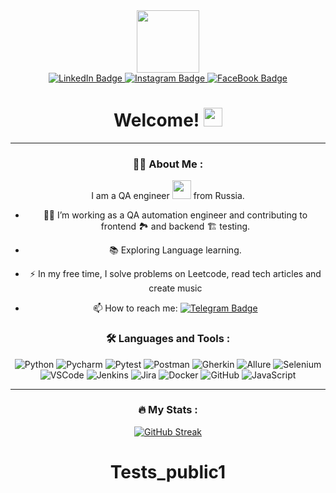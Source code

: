 <div id="header" align="center">
  <img src="https://media.giphy.com/media/B4xdycvhDq7qM3cdh2/giphy.gif" width="100"/>
</div>
<div id="badges" align="center">
  <a href="https://www.linkedin.com/in/mytsykov/">
    <img src="https://img.shields.io/badge/LinkedIn-blue?style=for-the-badge&logo=linkedin&logoColor=white" alt="LinkedIn Badge"/>
    </a>
  <a href="https://www.instagram.com/witnessofblue/">
    <img src="https://img.shields.io/badge/Instagram-red?style=for-the-badge&logo=instagram&logoColor=white" alt="Instagram Badge"/>
    </a>
  <a href="https://www.facebook.com/svyatoslav.mytsykov">
    <img src="https://img.shields.io/badge/FaceBook-blue?style=for-the-badge&logo=facebook&logoColor=white" alt="FaceBook Badge"/>
    </a>
<div id="badges" align="center">
  <img src="https://komarev.com/ghpvc/?username=vaniffatiy&style=flat-square&color=blue" alt=""/>
  <h1>
    Welcome!
    <img src="https://media.giphy.com/media/hvRJCLFzcasrR4ia7z/giphy.gif" width="30px"/>
  </h1>
</div>

---

### :man_technologist: About Me :
I am a QA engineer <img src="https://media.giphy.com/media/WUlplcMpOCEmTGBtBW/giphy.gif" width="30"> from Russia.

- :mechanic: I’m working as a QA automation engineer and contributing to frontend :national_park: and backend :building_construction: testing.

- :books: Exploring Language learning.

- :zap: In my free time, I solve problems on Leetcode, read tech articles and create music

- :mailbox: How to reach me: [![Telegram Badge](https://img.shields.io/badge/-vaniffatiy-blue?style=flat&logo=Telegram&logoColor=white)](vaniffatiy)

### :hammer_and_wrench: Languages and Tools :

![Python](https://img.shields.io/badge/Python-316192?style=for-the-badge&logo=python&logoColor=yellow)
![Pycharm](https://img.shields.io/badge/pycharm-6DA55F?style=for-the-badge&logo=pycharm&logoColor=white)
![Pytest](https://img.shields.io/badge/pytest%20-%232671E5.svg?style=for-the-badge&logo=pytest&logoColor=white)
![Postman](https://img.shields.io/badge/postman-%2320232a.svg?style=for-the-badge&logo=postman&logoColor=%FF6C37)
![Gherkin](https://img.shields.io/badge/gherkin-blue?style=for-the-badge&logo=gherkin&logoColor=white)
![Allure](https://img.shields.io/badge/Allure-green?style=for-the-badge&logo=allure&logoColor=white)
![Selenium](https://img.shields.io/badge/selenium-%23E0234E.svg?style=for-the-badge&logo=selenium&logoColor=white)
![VSCode](https://img.shields.io/badge/VsCode-%2338B2AC.svg?style=for-the-badge&logo=vscode&logoColor=white)
![Jenkins](https://img.shields.io/badge/Jenkins-%230081CB.svg?style=for-the-badge&logo=jenkins&logoColor=red)
![Jira](https://img.shields.io/badge/jira-316192?style=for-the-badge&logo=jirar&logoColor=white)
![Docker](https://img.shields.io/badge/Docker-316192?style=for-the-badge&logo=docker&logoColor=white)
![GitHub](https://img.shields.io/badge/git%20-%232671E5.svg?style=for-the-badge&logo=git&logoColor=white)
![JavaScript](https://img.shields.io/badge/JavaScript-F7DF1E?style=for-the-badge&logo=javascript&logoColor=black)

---

### :fire: My Stats :
[![GitHub Streak](https://streak-stats.demolab.com?user=vaniffatiy&theme=transparent&hide_border=true&mode=weekly&fire=FF2222&dates=2C68F6&currStreakLabel=2C68F6&currStreakNum=2C68F6)](https://git.io/streak-stats)
# Tests_public1
